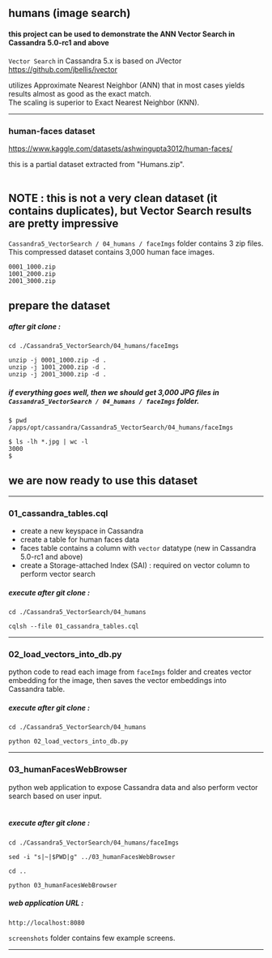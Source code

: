 ## humans (image search)

#### this project can be used to demonstrate the ANN Vector Search in Cassandra 5.0-rc1 and above

`Vector Search` in Cassandra 5.x is based on JVector https://github.com/jbellis/jvector <br>

utilizes Approximate Nearest Neighbor (ANN) that in most cases yields results almost as good as the exact match. <br>
The scaling is superior to Exact Nearest Neighbor (KNN).

---

### human-faces dataset

https://www.kaggle.com/datasets/ashwingupta3012/human-faces/

this is a partial dataset extracted from "Humans.zip". <br> <br>

## NOTE : this is not a very clean dataset (it contains duplicates), but Vector Search results are pretty impressive

` Cassandra5_VectorSearch / 04_humans / faceImgs ` folder contains 3 zip files. This compressed dataset contains 3,000 human face images.

```
0001_1000.zip
1001_2000.zip
2001_3000.zip
```

## prepare the dataset

##### after git clone :

```
cd ./Cassandra5_VectorSearch/04_humans/faceImgs

unzip -j 0001_1000.zip -d .
unzip -j 1001_2000.zip -d .
unzip -j 2001_3000.zip -d .
```

##### if everything goes well, then we should get 3,000 JPG files in ` Cassandra5_VectorSearch / 04_humans / faceImgs ` folder.

```
$ pwd
/apps/opt/cassandra/Cassandra5_VectorSearch/04_humans/faceImgs

$ ls -lh *.jpg | wc -l
3000
$
```

## we are now ready to use this dataset

---

### 01_cassandra_tables.cql

- create a new keyspace in Cassandra
- create a table for human faces data
- faces table contains a column with ` vector ` datatype (new in Cassandra 5.0-rc1 and above)
- create a Storage-attached Index (SAI) : required on vector column to perform vector search

##### execute after git clone :

```
cd ./Cassandra5_VectorSearch/04_humans

cqlsh --file 01_cassandra_tables.cql
```
---

### 02_load_vectors_into_db.py

python code to read each image from ` faceImgs ` folder and creates vector embedding for the image, then saves the vector embeddings into Cassandra table.

##### execute after git clone :

```
cd ./Cassandra5_VectorSearch/04_humans

python 02_load_vectors_into_db.py
```

---

### 03_humanFacesWebBrowser

python web application to expose Cassandra data and also perform vector search based on user input. <br> <br>

##### execute after git clone :

```
cd ./Cassandra5_VectorSearch/04_humans/faceImgs

sed -i "s|~|$PWD|g" ../03_humanFacesWebBrowser

cd ..

python 03_humanFacesWebBrowser
```
##### web application URL :

```
http://localhost:8080
```

` screenshots ` folder contains few example screens.

---


